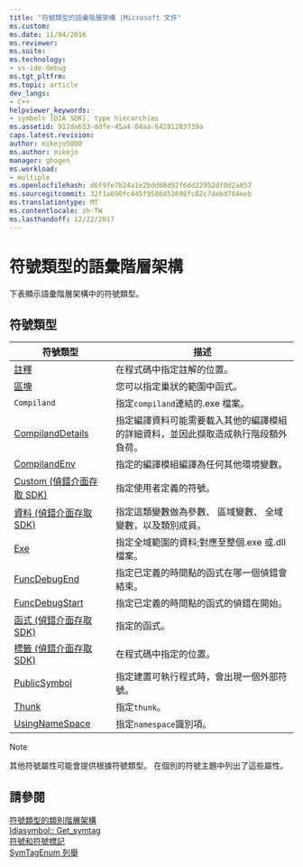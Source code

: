 ```yaml
---
title: "符號類型的語彙階層架構 |Microsoft 文件"
ms.custom: 
ms.date: 11/04/2016
ms.reviewer: 
ms.suite: 
ms.technology:
- vs-ide-debug
ms.tgt_pltfrm: 
ms.topic: article
dev_langs:
- C++
helpviewer_keywords:
- symbols [DIA SDK], type hierarchies
ms.assetid: 912da653-ddfe-45a4-84aa-64281283739a
caps.latest.revision: 
author: mikejo5000
ms.author: mikejo
manager: ghogen
ms.workload:
- multiple
ms.openlocfilehash: d6f9fe7b24a1e2bdd68d92f6dd22952df0d2a057
ms.sourcegitcommit: 32f1a690fc445f9586d53698fc82c7debd784eeb
ms.translationtype: MT
ms.contentlocale: zh-TW
ms.lasthandoff: 12/22/2017
---
```

# <a name="lexical-hierarchy-of-symbol-types"></a>符號類型的語彙階層架構
下表顯示語彙階層架構中的符號類型。  
  
## <a name="symbol-types"></a>符號類型  
  
|符號類型|描述|  
|-----------------|-----------------|  
|[註釋](../../debugger/debug-interface-access/annotation.md)|在程式碼中指定註解的位置。|  
|[區塊](../../debugger/debug-interface-access/block.md)|您可以指定巢狀的範圍中函式。|  
|`Compiland`|指定`compiland`連結的.exe 檔案。|  
|[CompilandDetails](../../debugger/debug-interface-access/compilanddetails.md)|指定編譯資料可能需要載入其他的編譯模組的詳細資料，並因此擷取造成執行階段額外負荷。|  
|[CompilandEnv](../../debugger/debug-interface-access/compilandenv.md)|指定的編譯模組編譯為任何其他環境變數。|  
|[Custom (偵錯介面存取 SDK)](../../debugger/debug-interface-access/custom-debug-interface-access-sdk.md)|指定使用者定義的符號。|  
|[資料 (偵錯介面存取 SDK)](../../debugger/debug-interface-access/data-debug-interface-access-sdk.md)|指定這類變數做為參數、 區域變數、 全域變數，以及類別成員。|  
|[Exe](../../debugger/debug-interface-access/exe.md)|指定全域範圍的資料;對應至整個.exe 或.dll 檔案。|  
|[FuncDebugEnd](../../debugger/debug-interface-access/funcdebugend.md)|指定已定義的時間點的函式在哪一個偵錯會結束。|  
|[FuncDebugStart](../../debugger/debug-interface-access/funcdebugstart.md)|指定已定義的時間點的函式的偵錯在開始。|  
|[函式 (偵錯介面存取 SDK)](../../debugger/debug-interface-access/function-debug-interface-access-sdk.md)|指定的函式。|  
|[標籤 (偵錯介面存取 SDK)](../../debugger/debug-interface-access/label-debug-interface-access-sdk.md)|在程式碼中指定的位置。|  
|[PublicSymbol](../../debugger/debug-interface-access/publicsymbol.md)|指定建置可執行程式時，會出現一個外部符號。|  
|[Thunk](../../debugger/debug-interface-access/thunk.md)|指定`thunk`。|  
|[UsingNameSpace](../../debugger/debug-interface-access/usingnamespace.md)|指定`namespace`識別項。|  
  
> [!NOTE]
>  其他符號屬性可能會提供根據符號類型。 在個別的符號主題中列出了這些屬性。  
  
## <a name="see-also"></a>請參閱  
 [符號類型的類別階層架構](../../debugger/debug-interface-access/class-hierarchy-of-symbol-types.md)   
 [Idiasymbol:: Get_symtag](../../debugger/debug-interface-access/idiasymbol-get-symtag.md)   
 [符號和符號標記](../../debugger/debug-interface-access/symbols-and-symbol-tags.md)   
 [SymTagEnum 列舉](../../debugger/debug-interface-access/symtagenum.md)